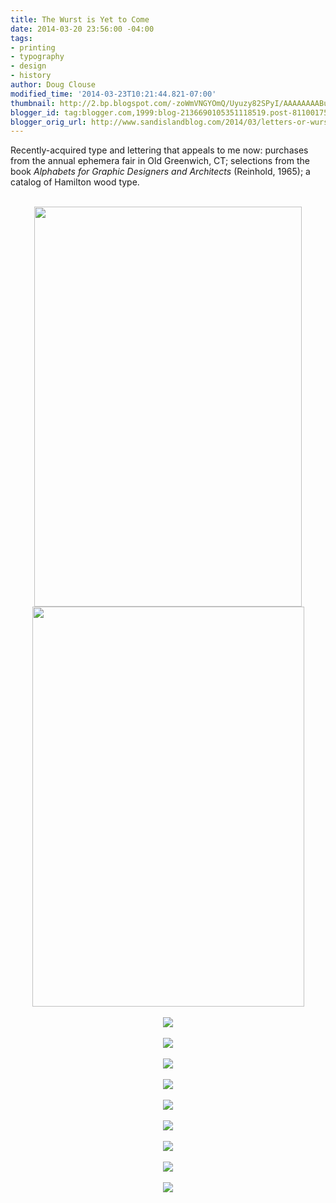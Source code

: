 ```yaml
---
title: The Wurst is Yet to Come
date: 2014-03-20 23:56:00 -04:00
tags:
- printing
- typography
- design
- history
author: Doug Clouse
modified_time: '2014-03-23T10:21:44.821-07:00'
thumbnail: http://2.bp.blogspot.com/-zoWmVNGYOmQ/Uyuzy82SPyI/AAAAAAAABuU/5hA66wTLTJk/s72-c/5+CENT+SALE.jpg
blogger_id: tag:blogger.com,1999:blog-2136690105351118519.post-8110017588315467155
blogger_orig_url: http://www.sandislandblog.com/2014/03/letters-or-wurst-is-yet-to-come.html
---
```


Recently-acquired type and lettering that appeals to me now: purchases from the annual ephemera fair in Old Greenwich, CT; selections from the book <i>Alphabets for Graphic Designers and Architects</i> (Reinhold, 1965); a catalog of Hamilton wood type.<br /><div><br /></div><div class="separator" style="clear: both; text-align: center;"></div><div class="separator" style="clear: both; text-align: center;"><a href="http://2.bp.blogspot.com/-zoWmVNGYOmQ/Uyuzy82SPyI/AAAAAAAABuU/5hA66wTLTJk/s1600/5+CENT+SALE.jpg" imageanchor="1" style="margin-left: 1em; margin-right: 1em;"><img border="0" src="http://2.bp.blogspot.com/-zoWmVNGYOmQ/Uyuzy82SPyI/AAAAAAAABuU/5hA66wTLTJk/s1600/5+CENT+SALE.jpg" height="640" width="428" /></a></div><div class="separator" style="clear: both; text-align: center;"><a href="http://2.bp.blogspot.com/-aL_Pcw_8djc/Uyu0wPNchRI/AAAAAAAABvw/6KgheKwbtnQ/s1600/WURST.jpg" imageanchor="1" style="margin-left: 1em; margin-right: 1em;"><img border="0" src="http://2.bp.blogspot.com/-aL_Pcw_8djc/Uyu0wPNchRI/AAAAAAAABvw/6KgheKwbtnQ/s1600/WURST.jpg" height="640" width="435" /></a></div><div class="separator" style="clear: both; text-align: center;"><br /></div><div class="separator" style="clear: both; text-align: center;"><a href="http://2.bp.blogspot.com/-_AVvCz_Wf8Q/Uyuzy8xQAjI/AAAAAAAABuY/B5syOz8wo4U/s1600/EARLY+SANS.jpg" imageanchor="1" style="margin-left: 1em; margin-right: 1em;"><img border="0" src="http://2.bp.blogspot.com/-_AVvCz_Wf8Q/Uyuzy8xQAjI/AAAAAAAABuY/B5syOz8wo4U/s1600/EARLY+SANS.jpg" /></a></div><div class="separator" style="clear: both; text-align: center;"><br /></div><div class="separator" style="clear: both; text-align: center;"><a href="http://4.bp.blogspot.com/-SvTupIasll8/UyuzyvRw3gI/AAAAAAAABuQ/bGRWbZ-G2i8/s1600/COLORED+SCRIPT.jpg" imageanchor="1" style="margin-left: 1em; margin-right: 1em;"><img border="0" src="http://4.bp.blogspot.com/-SvTupIasll8/UyuzyvRw3gI/AAAAAAAABuQ/bGRWbZ-G2i8/s1600/COLORED+SCRIPT.jpg" /></a></div><div class="separator" style="clear: both; text-align: center;"><br /></div><div class="separator" style="clear: both; text-align: center;"><a href="http://4.bp.blogspot.com/-PajaOrdtzwI/Uyuz0C-cQlI/AAAAAAAABuk/WQWJ56IvXWI/s1600/HAMILTON+COVER.jpg" imageanchor="1" style="margin-left: 1em; margin-right: 1em;"><img border="0" src="http://4.bp.blogspot.com/-PajaOrdtzwI/Uyuz0C-cQlI/AAAAAAAABuk/WQWJ56IvXWI/s1600/HAMILTON+COVER.jpg" /></a></div><div class="separator" style="clear: both; text-align: center;"><br /></div><div class="separator" style="clear: both; text-align: center;"><a href="http://4.bp.blogspot.com/-jqWVvX6yai0/Uyuz1aSGEII/AAAAAAAABvA/4sVZp1TMfXY/s1600/IMG_8063.jpg" imageanchor="1" style="margin-left: 1em; margin-right: 1em;"><img border="0" src="http://4.bp.blogspot.com/-jqWVvX6yai0/Uyuz1aSGEII/AAAAAAAABvA/4sVZp1TMfXY/s1600/IMG_8063.jpg" /></a></div><div class="separator" style="clear: both; text-align: center;"><br /></div><div class="separator" style="clear: both; text-align: center;"><a href="http://4.bp.blogspot.com/-3m_VBaG1Cp4/Uyuz1JcbgII/AAAAAAAABvE/BXIvOcQrlpg/s1600/IMG_8059.JPG" imageanchor="1" style="margin-left: 1em; margin-right: 1em;"><img border="0" src="http://4.bp.blogspot.com/-3m_VBaG1Cp4/Uyuz1JcbgII/AAAAAAAABvE/BXIvOcQrlpg/s1600/IMG_8059.JPG" /></a></div><div class="separator" style="clear: both; text-align: center;"><br /></div><div class="separator" style="clear: both; text-align: center;"><a href="http://4.bp.blogspot.com/-rwfc_tu1Ekw/Uyuz0DKMURI/AAAAAAAABus/kTQlnUQ_LW8/s1600/GOOD+SCRIPT.jpg" imageanchor="1" style="margin-left: 1em; margin-right: 1em;"><img border="0" src="http://4.bp.blogspot.com/-rwfc_tu1Ekw/Uyuz0DKMURI/AAAAAAAABus/kTQlnUQ_LW8/s1600/GOOD+SCRIPT.jpg" /></a></div><div class="separator" style="clear: both; text-align: center;"><br /></div><div class="separator" style="clear: both; text-align: center;"><a href="http://1.bp.blogspot.com/-IU2VUhQuJs4/Uyuz2t5WXbI/AAAAAAAABvY/1cbYHZ6Yt_c/s1600/SCRIPT+EXERCISE.jpg" imageanchor="1" style="margin-left: 1em; margin-right: 1em;"><img border="0" src="http://1.bp.blogspot.com/-IU2VUhQuJs4/Uyuz2t5WXbI/AAAAAAAABvY/1cbYHZ6Yt_c/s1600/SCRIPT+EXERCISE.jpg" /></a></div><div class="separator" style="clear: both; text-align: center;"><br /></div><div class="separator" style="clear: both; text-align: center;"><a href="http://2.bp.blogspot.com/-cWbAYgva_3k/Uyuz0tYcJuI/AAAAAAAABuw/PijCER19jP8/s1600/GIRL+WRITING.jpg" imageanchor="1" style="margin-left: 1em; margin-right: 1em;"><img border="0" src="http://2.bp.blogspot.com/-cWbAYgva_3k/Uyuz0tYcJuI/AAAAAAAABuw/PijCER19jP8/s1600/GIRL+WRITING.jpg" /></a></div><div class="separator" style="clear: both; text-align: center;"><br /></div><div class="separator" style="clear: both; text-align: center;"><a href="http://1.bp.blogspot.com/-gTrSp0plpok/Uyuz1FkmrwI/AAAAAAAABvI/7XlB27ns5P4/s1600/HOLDING+HANDS.jpg" imageanchor="1" style="margin-left: 1em; margin-right: 1em;"><img border="0" src="http://1.bp.blogspot.com/-gTrSp0plpok/Uyuz1FkmrwI/AAAAAAAABvI/7XlB27ns5P4/s1600/HOLDING+HANDS.jpg" /></a></div><div class="separator" style="clear: both; text-align: center;"><br /></div><div class="separator" style="clear: both; text-align: center;"><br /></div><div class="separator" style="clear: both; text-align: center;"><br /></div><div class="separator" style="clear: both; text-align: center;"><br /></div><div><br /></div>